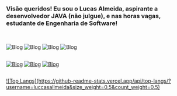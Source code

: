 ### Visão queridos! Eu sou o Lucas Almeida, aspirante a desenvolvedor JAVA (não julgue), e nas horas vagas, estudante de Engenharia de Software!



<div style="display: inline_block"><br>


  ![Blog](https://img.shields.io/badge/Java-ED8B00?style=for-the-badge&logo=openjdk&logoColor=white)
  ![Blog](https://img.shields.io/badge/Spring-6DB33F?style=for-the-badge&logo=spring&logoColor=white)
  ![Blog](https://img.shields.io/badge/SQL-4285F4?style=for-the-badge&logo=mysql&logoColor=white)
  ![Blog](https://img.shields.io/badge/Kotlin-0095D5?&style=for-the-badge&logo=kotlin&logoColor=white)

</div>

##

<div> 
  
  [![Blog](https://img.shields.io/badge/Instagram-E4405F?style=for-the-badge&logo=instagram&logoColor=white)](https://www.instagram.com/lucasallmeida.dev)
  [![Blog](https://img.shields.io/badge/Gmail-D14836?style=for-the-badge&logo=gmail&logoColor=white)](mailto:lucaskroos8@gmail.com)
  [![Blog](https://img.shields.io/badge/LinkedIn-0077B5?style=for-the-badge&logo=linkedin&logoColor=white)](https://www.linkedin.com/in/lucas-almeida-0b55/)
  
</div>

##

<div>
  <a href="https://github.com/luccasallmeida">
![Top Langs](https://github-readme-stats.vercel.app/api/top-langs/?username=luccasallmeida&size_weight=0.5&count_weight=0.5)

</div>
